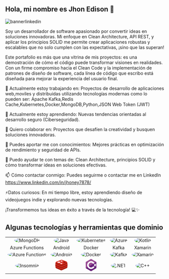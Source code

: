 ## Hola, mi nombre es Jhon Edison 👋
![bannerlinkedin](https://github.com/user-attachments/assets/07f1dfa4-7a06-4313-9c3d-711e74311df2)

Soy un desarrollador de software apasionado por convertir ideas en soluciones innovadoras. Mi enfoque en Clean Architecture, API REST, y aplicar los principios SOLID me permite crear aplicaciones robustas y escalables que no solo cumplen con las expectativas, ¡sino que las superan!

Este portafolio es más que una vitrina de mis proyectos: es una demostración de cómo el código puede transformar visiones en realidades. Con un firme compromiso hacia el Clean Code y la implementación de patrones de diseño de software, cada línea de código que escribo está diseñada para mejorar la experiencia del usuario final.

🔭 Actualmente estoy trabajando en: Proyectos de desarrollo de aplicaciones web,moviles y distribuidas utilizando tecnologías modernas como lo pueden ser: Apache Kafka,Redis Cache,Kubernetes,Docker,MongoDB,Python,JSON Web Token (JWT)

🌱  Actualmente estoy aprendiendo: Nuevas tendencias orientadas al desarrollo seguro (Ciberseguridad).

👯 Quiero colaborar en: Proyectos que desafíen la creatividad y busquen soluciones innovadoras.

🤔 Puedes aportar me con conocimientos: Mejores prácticas en optimización de rendimiento y seguridad de APIs.

💬 Puedo ayudar te con temas de: Clean Architecture, principios SOLID y cómo transformar ideas en soluciones efectivas.

📫 Cómo contactar conmigo: Puedes seguirme o contactar me en LinkedIn https://www.linkedin.com/in/jhoney7878/

⚡Datos curiosos: En mi tiempo libre, estoy aprendiendo diseño de videojuegos indie y explorando nuevas tecnologías.

¡Transformemos tus ideas en éxito a través de la tecnología! 💻✨

## Algunas tecnologías y herramientas que dominio
<div style="overflow-x:auto; text-align: center;">

<table style="margin: auto; border-collapse: collapse; width: 100%; max-width: 100%;">
    <tr>
        <td><img src="https://webimages.mongodb.com/_com_assets/cms/kuyjf3vea2hg34taa-horizontal_default_slate_blue.svg?auto=format%252Ccompress" alt="MongoDB"   title="MongoDB" width="100%" height="40" style="border-radius: 50%;" /></td>
        <td ><img src="https://www.vectorlogo.zone/logos/java/java-icon.svg" alt="Java"   title="Java" width="40" height="40" style="border-radius: 50%;" /></td>
        <td><img src="https://miro.medium.com/v2/resize:fit:1024/1*V8JWIC-tqYQkS1b1edsu3w.png" alt="Kubernetes"   title="Kubernetes" width="100" height="40" style="border-radius: 50%" /></td>
        <td><img src="https://azure.microsoft.com/svghandler/azure-logo.svg" width="40" alt="Azure"   title="Azure" height="40" style="border-radius: 50%;" /></td>
        <td><img src="https://miro.medium.com/max/1260/1*_JIynJkYTmtADwj-RARpAQ.png" alt="Kotlin"   title="Kotlin" width="80" height="40" style="border-radius: 50%;" /></td>
    </tr>
    <tr>
        <td>Azure Functions</td>
        <td>Android</td>
        <td>Docker</td>
        <td>Kafka</td>
        <td>Xamarin</td>
    </tr>
    <tr>
        <td><img src="https://www.vectorlogo.zone/logos/azurefunctions/azurefunctions-ar21.svg" alt="Azure Functions"   title="Azure Functions" width="90" height="40" style="border-radius: 50%;" /></td>
        <td><img src="https://developer.android.com/images/logos/android/android-logo.svg"  alt="Android"   title="Android"  width="40" height="40" style="border-radius: 50%;" /></td>
        <td><img src="https://www.vectorlogo.zone/logos/docker/docker-icon.svg" alt="Docker"   title="Docker" width="40" height="40" style="border-radius: 50%;" /></td>
        <td><img src="https://kafka.apache.org/images/apache-kafka.png" alt="Kafka"   title="Kafka" width="40" height="40" style="border-radius: 50%;" /></td>
        <td><img src="https://dotnet.microsoft.com/static/images/xamarin/xamarin-logo.svg"  alt="Xamarin"   title="Xamarin" width="40" height="40" style="border-radius: 50%;" /></td>
    </tr>
    <tr>
        <td><img src="https://raw.githubusercontent.com/Insomnia/Insomnia/develop/assets/insomnia-logo.svg" alt="Insomnia"   title="Insomnia" width="40" height="40" style="border-radius: 50%;" /></td>
        <td><img src="https://raw.githubusercontent.com/devicons/devicon/master/icons/redis/redis-original.svg" alt="Redis"   title="Redis" width="40" height="40" style="border-radius: 50%;" /></td>
        <td><img src="https://raw.githubusercontent.com/devicons/devicon/master/icons/csharp/csharp-original.svg" alt="C#"   title="C#" width="40" height="40" style="border-radius: 50%;" /></td>
        <td><img src="https://dotnet.microsoft.com/static/images/dotnet-logo.svg" alt=".NET"   title=".NET" width="40" height="40" style="border-radius: 50%;" /></td>
        <td><img src="https://www.vectorlogo.zone/logos/cplusplus/cplusplus-icon.svg" alt="C++"   title="C++"  width="40" height="40" style="border-radius: 50%;" /></td>
    </tr>
</table>

</div>



